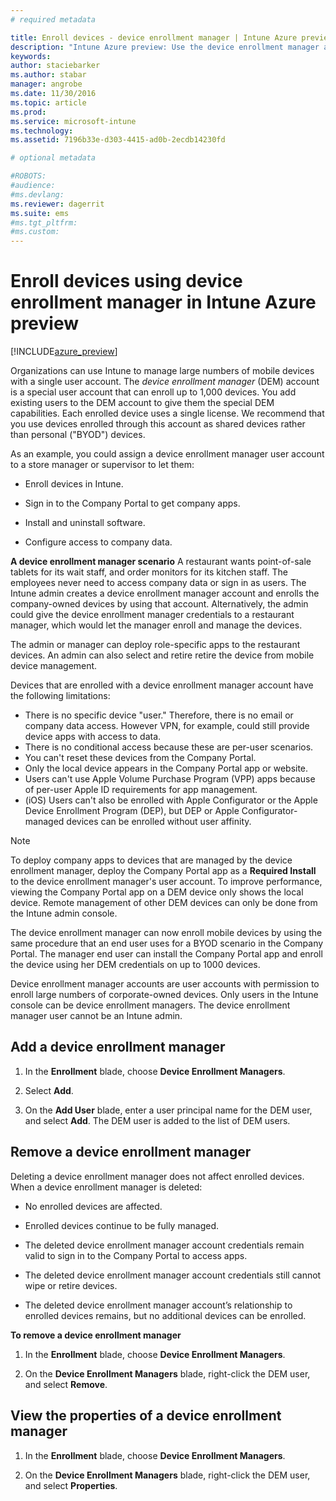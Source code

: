 ```yaml
---
# required metadata

title: Enroll devices - device enrollment manager | Intune Azure preview | Microsoft Docs
description: "Intune Azure preview: Use the device enrollment manager account to enroll devices in Intune. "
keywords:
author: staciebarker
ms.author: stabar
manager: angrobe
ms.date: 11/30/2016
ms.topic: article
ms.prod:
ms.service: microsoft-intune
ms.technology:
ms.assetid: 7196b33e-d303-4415-ad0b-2ecdb14230fd

# optional metadata

#ROBOTS:
#audience:
#ms.devlang:
ms.reviewer: dagerrit
ms.suite: ems
#ms.tgt_pltfrm:
#ms.custom:
---
```


# Enroll devices using device enrollment manager in Intune Azure preview

[!INCLUDE[azure_preview](../includes/azure_preview.md)]

Organizations can use Intune to manage large numbers of mobile devices with a single user account. The *device enrollment manager* (DEM) account is a special user account that can enroll up to 1,000 devices. You add existing users to the DEM account to give them the special DEM capabilities. Each enrolled device uses a single license. We recommend that you use devices enrolled through this account as shared devices rather than personal ("BYOD") devices.  

As an example, you could assign a device enrollment manager user account to a store manager or supervisor to let them:

-   Enroll devices in Intune.

-   Sign in to the Company Portal to get company apps.

-   Install and uninstall software.

-   Configure access to company data.


**A device enrollment manager scenario**
A restaurant wants point-of-sale tablets for its wait staff, and order monitors for its kitchen staff. The employees never need to access company data or sign in as users. The Intune admin creates a device enrollment manager account and enrolls the company-owned devices by using that account. Alternatively, the admin could give the device enrollment manager credentials to a restaurant manager, which would let the manager enroll and manage the devices.

The admin or manager can deploy role-specific apps to the restaurant devices. An admin can also select and retire retire the device from mobile device management.

Devices that are enrolled with a device enrollment manager account have the following limitations:
  - There is no specific device "user." Therefore, there is no email or company data access. However VPN, for example, could still provide device apps with access to data.
  - There is no conditional access because these are per-user scenarios.
  - You can't reset these devices from the Company Portal.
  - Only the local device appears in the Company Portal app or website.
  - Users can't use Apple Volume Purchase Program (VPP) apps because of per-user Apple ID requirements for app management.
  - (iOS) Users can't also be enrolled with Apple Configurator or the Apple Device Enrollment Program (DEP), but DEP or Apple Configurator-managed devices can be enrolled without user affinity.

> [!NOTE]
> To deploy company apps to devices that are managed by the device enrollment manager, deploy the Company Portal app as a **Required Install** to the device enrollment manager's user account.
> To improve performance, viewing the Company Portal app on a DEM device only shows the local device. Remote management of other DEM devices can only be done from the Intune admin console.

The device enrollment manager can now enroll mobile devices by using the same procedure that an end user uses for a BYOD scenario in the Company Portal. The manager end user can install the Company Portal app and enroll the device using her DEM credentials on up to 1000 devices.

Device enrollment manager accounts are user accounts with permission to enroll large numbers of corporate-owned devices. Only users in the Intune console can be device enrollment managers. The device enrollment manager user cannot be an Intune admin.

## Add a device enrollment manager

1.  In the **Enrollment** blade, choose **Device Enrollment Managers**.

2.  Select **Add**.

3.  On the **Add User** blade, enter a user principal name for the DEM user, and select **Add**. The DEM user is added to the list of DEM users.

## Remove a device enrollment manager

Deleting a device enrollment manager does not affect enrolled devices. When a device enrollment manager is deleted:

-   No enrolled devices are affected.

-   Enrolled devices continue to be fully managed.

-   The deleted device enrollment manager account credentials remain valid to sign in to the Company Portal to access apps.

-   The deleted device enrollment manager account credentials still cannot wipe or retire devices.

-   The deleted device enrollment manager account’s relationship to enrolled devices remains, but no additional devices can be enrolled.

**To remove a device enrollment manager**

1.  In the **Enrollment** blade, choose **Device Enrollment Managers**.

2. On the **Device Enrollment Managers** blade, right-click the DEM user, and select **Remove**.

## View the properties of a device enrollment manager

1. In the **Enrollment** blade, choose **Device Enrollment Managers**.

2. On the **Device Enrollment Managers** blade, right-click the DEM user, and select **Properties**.

